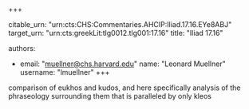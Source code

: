 +++


citable_urn: "urn:cts:CHS:Commentaries.AHCIP:Iliad.17.16.EYe8ABJ"
target_urn: "urn:cts:greekLit:tlg0012.tlg001:17.16"
title: "Iliad 17.16"

authors:
- email: "muellner@chs.harvard.edu"
  name: "Leonard Muellner"
  username: "lmuellner"
+++

<p>comparison of eukhos and kudos, and here specifically analysis of the phraseology surrounding them that is paralleled by only kleos</p>